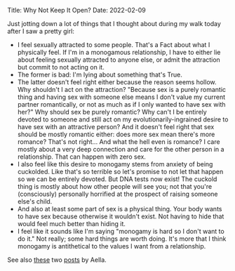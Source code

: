 Title: Why Not Keep It Open?
Date: 2022-02-09

Just jotting down a lot of things that I thought about during my walk today after
I saw a pretty girl:

-   I feel sexually attracted to some people. That's a Fact about what I physically
    feel. If I'm in a monogamous relationship, I have to either lie about feeling
    sexually attracted to anyone else, or admit the attraction but commit to not
    acting on it.
-   The former is bad: I'm lying about something that's True.
-   The latter doesn't feel right either because the reason seems hollow. Why
    shouldn't I act on the attraction? "Because sex is a purely romantic thing and
    having sex with someone else means I don't value my current partner romantically,
    or not as much as if I only wanted to have sex with her?" Why should sex be
    purely romantic? Why can't I be entirely devoted to someone and still act on my
    evolutionarily-ingrained desire to have sex with an attractive person? And it
    doesn't feel right that sex should be mostly romantic either: does more sex mean
    there's more romance? That's not right... And what the hell even is romance? I
    care mostly about a very deep connection and care for the other person in a
    relationship. That can happen with zero sex.
-   I also feel like this desire to monogamy stems from anxiety of being cuckolded.
    Like that's so terrible so let's promise to not let that happen so we can be
    entirely devoted. But DNA tests now exist! The cuckold thing is mostly about how
    other people will see you; not that you're (consciously) personally horrified at
    the prospect of raising someone else's child.
-   And also at least some part of sex is a physical thing. Your body wants to have
    sex because otherwise it wouldn't exist. Not having to hide that would feel much
    better than hiding it.
-   I feel like it sounds like I'm saying "monogamy is hard so I don't want to do
    it." Not really; some hard things are worth doing. It's more that I think
    monogamy is antithetical to the values I want from a relationship.

See also [these](https://aella.substack.com/p/the-polyamory-post) two
[posts](https://knowingless.com/2017/01/15/choosing-insecurity/) by Aella.

